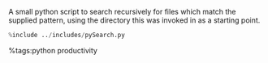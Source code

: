 A small python script to search recursively for files which match the supplied pattern, using the directory this was invoked in as a starting point.
```python
%include ../includes/pySearch.py
```


%tags:python productivity
